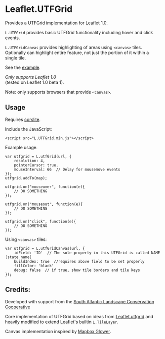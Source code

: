 # Leaflet.UTFGrid

Provides a [UTFGrid](https://github.com/mapbox/utfgrid-spec) implementation for Leaflet 1.0.

```L.UTFGrid``` provides basic UTFGrid functionality including hover and click events.

```L.UTFGridCanvas``` provides highlighting of areas using ```<canvas>``` tiles.  Optionally can highlight entire 
feature, not just the portion of it within a single tile.
 

See the [example](//consbio.github.io/Leaflet.UTFGrid).

*Only supports Leaflet 1.0*  
(tested on Leaflet 1.0 beta 1). 

Note: only supports browsers that provide ```<canvas>```. 




## Usage

Requires [corslite](https://github.com/mapbox/corslite/).


Include the JavaScript:

```
<script src="L.UTFGrid.min.js"></script>
```

Example usage:

```
var utfgrid = L.utfGrid(url, {
    resolution: 4,
    pointerCursor: true,
    mouseInterval: 66  // Delay for mousemove events
});
utfgrid.addTo(map);

utfgrid.on("mouseover", function(e){
    // DO SOMETHING
});

utfgrid.on("mouseout", function(e){
    // DO SOMETHING
});

utfgrid.on("click", function(e){
    // DO SOMETHING
});
```


Using ```<canvas>``` tiles:

```
var utfgrid = L.utfGridCanvas(url, {
    idField: 'ID'  // The sole property in this UTFGrid is called NAME (state name)
    buildIndex: true  //requires above field to be set properly
    fillColor: 'black'
    debug: false  // if true, show tile borders and tile keys
});
```


## Credits:
Developed with support from the [South Atlantic Landscape Conservation Cooperative](http://www.southatlanticlcc.org/)

Core implementation of UTFGrid based on ideas from [Leaflet.utfgrid](https://github.com/danzel/Leaflet.utfgrid) and 
heavily modified to extend Leaflet's builtin ```L.TileLayer```.

Canvas implementation inspired by [Mapbox Glower](https://github.com/mapbox/glower). 